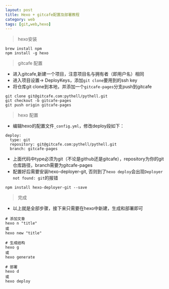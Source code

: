 ```yaml
---
layout: post
title: Hexo + gitcafe配置及部署教程
category: web
tags: [git,web,hexo]
---
```

> hexo安装

```
brew install npm
npm install -g hexo
```

> gitcafe 配置

- 进入gitcafe,新建一个项目，注意项目名与拥有者（即用户名）相同
- 进入项目设置-> DeployKeys，添加`git clone`要用到的ssh key
- 将仓库git clone到本地，并添加一个`gitcafe-pages`分支push到gitcafe

```
git clone git@gitcafe.com:pythell/pythell.git
git checkout -b gitcafe-pages
git push origin gitcafe-pages
```

> hexo 配置

- 编辑hexo的配置文件`_config.yml`，修改deploy段如下：

```
deploy:
  type: git
  repository: git@gitcafe.com:pythell/pythell.git
  branch: gitcafe-pages
```
- 上面代码中type必须为git（不论是github还是gitcafe），repository为你的git仓库路径，branch需要为gitcafe-pages
- 配置好后需要安装hexo-deployer-git, 否则到了`hexo deploy`会出现`Deployer not found: git`的报错

```
npm install hexo-deployer-git --save
```

> 完成

- 以上就是全部步骤，接下来只需要在hexo中新建，生成和部署即可

```
# 添加文章
hexo n "title"  
或
hexo new "title"

# 生成结构
hexo g 
或
hexo generate

# 部署
hexo d
或
hexo deploy
```
